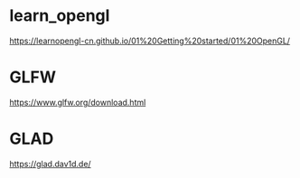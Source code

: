 # learn_opengl
https://learnopengl-cn.github.io/01%20Getting%20started/01%20OpenGL/
# GLFW
https://www.glfw.org/download.html
# GLAD
https://glad.dav1d.de/